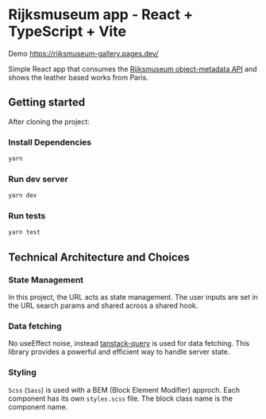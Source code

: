 # Rijksmuseum app - React + TypeScript + Vite

Demo https://rijksmuseum-gallery.pages.dev/


Simple React app that consumes the [Rijksmuseum object-metadata API](https://data.rijksmuseum.nl/object-metadata/api/) and shows the leather based works from Paris.

## Getting started
After cloning the project:

### Install Dependencies
```sh
yarn
```

### Run dev server
```sh
yarn dev
```

### Run tests
```sh
yarn test
```

## Technical Architecture and Choices
### State Management
In this project, the URL acts as state management. The user inputs are set in the URL search params and shared across a shared hook.


### Data fetching
No useEffect noise, instead [tanstack-query](https://tanstack.com/query/v5) is used for data fetching. This library provides a powerful and efficient way to handle server state.

### Styling
`Scss` (`Sass`) is used with a BEM (Block Element Modifier) approch. Each component has its own
`styles.scss` file. The block class name is the component name.
